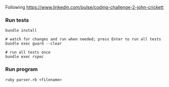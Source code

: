 Following https://www.linkedin.com/pulse/coding-challenge-2-john-crickett

### Run tests

```
bundle install

# watch for changes and run when needed; press Enter to run all tests
bundle exec guard --clear

# run all tests once
bundle exec rspec
```

### Run program

```
ruby parser.rb <filename>
```
